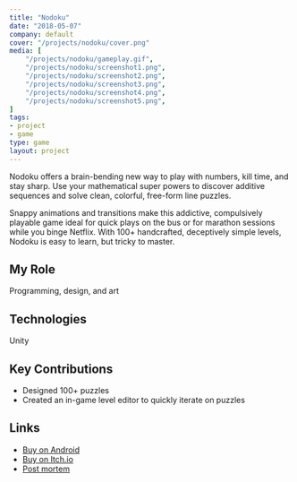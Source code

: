 ```yaml
---
title: "Nodoku"
date: "2018-05-07"
company: default
cover: "/projects/nodoku/cover.png"
media: [
    "/projects/nodoku/gameplay.gif",
    "/projects/nodoku/screenshot1.png",
    "/projects/nodoku/screenshot2.png",
    "/projects/nodoku/screenshot3.png",
    "/projects/nodoku/screenshot4.png",
    "/projects/nodoku/screenshot5.png",
]
tags:
- project
- game
type: game
layout: project
---
```


Nodoku offers a brain-bending new way to play with numbers, kill time, and stay sharp. Use your mathematical super powers to discover additive sequences and solve clean, colorful, free-form line puzzles. 

Snappy animations and transitions make this addictive, compulsively playable game ideal for quick plays on the bus or for marathon sessions while you binge Netflix. With 100+ handcrafted, deceptively simple levels, Nodoku is easy to learn, but tricky to master. 

## My Role
Programming, design, and art

## Technologies
Unity

## Key Contributions
* Designed 100+ puzzles
* Created an in-game level editor to quickly iterate on puzzles

## Links
* [Buy on Android](https://play.google.com/store/apps/details?id=com.gamesrightmeow.nodoku)
* [Buy on Itch.io](https://gamesrightmeow.itch.io/nodoku)
* [Post mortem](post-mortem)